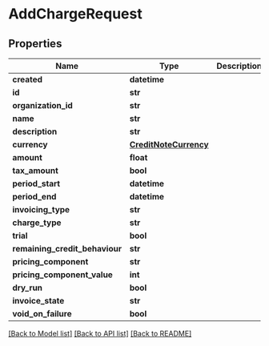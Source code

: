 # AddChargeRequest

## Properties
Name | Type | Description | Notes
------------ | ------------- | ------------- | -------------
**created** | **datetime** |  | [optional] 
**id** | **str** |  | [optional] 
**organization_id** | **str** |  | [optional] 
**name** | **str** |  | [optional] 
**description** | **str** |  | [optional] 
**currency** | [**CreditNoteCurrency**](CreditNoteCurrency.md) |  | [optional] 
**amount** | **float** |  | [optional] 
**tax_amount** | **bool** |  | [optional] 
**period_start** | **datetime** |  | [optional] 
**period_end** | **datetime** |  | [optional] 
**invoicing_type** | **str** |  | [optional] 
**charge_type** | **str** |  | [optional] 
**trial** | **bool** |  | [optional] 
**remaining_credit_behaviour** | **str** |  | 
**pricing_component** | **str** |  | [optional] 
**pricing_component_value** | **int** |  | [optional] 
**dry_run** | **bool** |  | [optional] 
**invoice_state** | **str** |  | [optional] 
**void_on_failure** | **bool** |  | [optional] 

[[Back to Model list]](../README.md#documentation-for-models) [[Back to API list]](../README.md#documentation-for-api-endpoints) [[Back to README]](../README.md)


